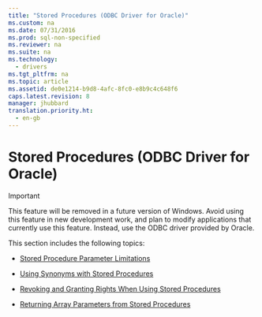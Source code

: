 ```yaml
---
title: "Stored Procedures (ODBC Driver for Oracle)"
ms.custom: na
ms.date: 07/31/2016
ms.prod: sql-non-specified
ms.reviewer: na
ms.suite: na
ms.technology: 
  - drivers
ms.tgt_pltfrm: na
ms.topic: article
ms.assetid: de0e1214-b9d8-4afc-8fc0-e8b9c4c648f6
caps.latest.revision: 8
manager: jhubbard
translation.priority.ht: 
  - en-gb
---
```

# Stored Procedures (ODBC Driver for Oracle)
> [!IMPORTANT]  
>  This feature will be removed in a future version of Windows. Avoid using this feature in new development work, and plan to modify applications that currently use this feature. Instead, use the ODBC driver provided by Oracle.  
  
 This section includes the following topics:  
  
-   [Stored Procedure Parameter Limitations](../content/Stored-Procedure-Parameter-Limitations.md)  
  
-   [Using Synonyms with Stored Procedures](../content/Using-Synonyms-with-Stored-Procedures.md)  
  
-   [Revoking and Granting Rights When Using Stored Procedures](../content/Revoking-and-Granting-Rights-When-Using-Stored-Procedures.md)  
  
-   [Returning Array Parameters from Stored Procedures](../content/Returning-Array-Parameters-from-Stored-Procedures.md)